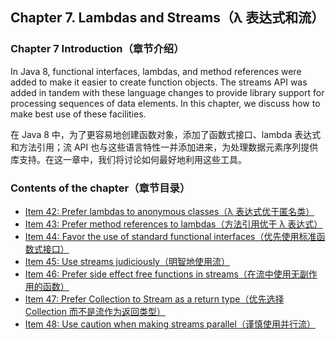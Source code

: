 ## Chapter 7. Lambdas and Streams（λ 表达式和流）

### Chapter 7 Introduction（章节介绍）

In Java 8, functional interfaces, lambdas, and method references were added to make it easier to create function objects. The streams API was added in tandem with these language changes to provide library support for processing sequences of data elements. In this chapter, we discuss how to make best use of these facilities.

在 Java 8 中，为了更容易地创建函数对象，添加了函数式接口、lambda 表达式和方法引用；流 API 也与这些语言特性一并添加进来，为处理数据元素序列提供库支持。在这一章中，我们将讨论如何最好地利用这些工具。

### Contents of the chapter（章节目录）
- [Item 42: Prefer lambdas to anonymous classes（λ 表达式优于匿名类）](https://github.com/clxering/Effective-Java-3rd-edition-Chinese-English-bilingual/blob/master/Chapter-7/Chapter-7-Item-42-Prefer-lambdas-to-anonymous-classes.md)
- [Item 43: Prefer method references to lambdas（方法引用优于 λ 表达式）](https://github.com/clxering/Effective-Java-3rd-edition-Chinese-English-bilingual/blob/master/Chapter-7/Chapter-7-Item-43-Prefer-method-references-to-lambdas.md)
- [Item 44: Favor the use of standard functional interfaces（优先使用标准函数式接口）](https://github.com/clxering/Effective-Java-3rd-edition-Chinese-English-bilingual/blob/master/Chapter-7/Chapter-7-Item-44-Favor-the-use-of-standard-functional-interfaces.md)
- [Item 45: Use streams judiciously（明智地使用流）](https://github.com/clxering/Effective-Java-3rd-edition-Chinese-English-bilingual/blob/master/Chapter-7/Chapter-7-Item-45-Use-streams-judiciously.md)
- [Item 46: Prefer side effect free functions in streams（在流中使用无副作用的函数）](https://github.com/clxering/Effective-Java-3rd-edition-Chinese-English-bilingual/blob/master/Chapter-7/Chapter-7-Item-46-Prefer-side-effect-free-functions-in-streams.md)
- [Item 47: Prefer Collection to Stream as a return type（优先选择 Collection 而不是流作为返回类型）](https://github.com/clxering/Effective-Java-3rd-edition-Chinese-English-bilingual/blob/master/Chapter-7/Chapter-7-Item-47-Prefer-Collection-to-Stream-as-a-return-type.md)
- [Item 48: Use caution when making streams parallel（谨慎使用并行流）](https://github.com/clxering/Effective-Java-3rd-edition-Chinese-English-bilingual/blob/master/Chapter-7/Chapter-7-Item-48-Use-caution-when-making-streams-parallel.md)
